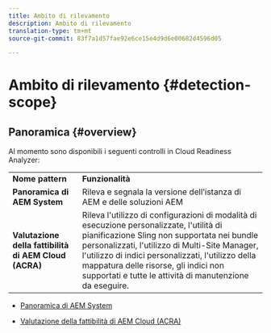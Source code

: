 ```yaml
---
title: Ambito di rilevamento
description: Ambito di rilevamento
translation-type: tm+mt
source-git-commit: 83f7a1d57fae92e6ce15e4d9d6e00682d4596d05

---
```



# Ambito di rilevamento {#detection-scope}

## Panoramica {#overview}

Al momento sono disponibili i seguenti controlli in Cloud Readiness Analyzer:

<table>
 <tbody>
  <tr>
   <td><strong>Nome pattern</strong></td>
   <td><strong>Funzionalità</strong></td>
  </tr>
  <tr>
   <td><strong>Panoramica di AEM System</strong></td>
   <td>Rileva e segnala la versione dell’istanza di AEM e delle soluzioni AEM</td>
  </tr>
   <tr>
   <td><strong>Valutazione della fattibilità di AEM Cloud (ACRA)</strong></td>
   <td>Rileva l'utilizzo di configurazioni di modalità di esecuzione personalizzate, l'utilità di pianificazione Sling non supportata nei bundle personalizzati, l'utilizzo di Multi-Site Manager, l'utilizzo di indici personalizzati, l'utilizzo della mappatura delle risorse, gli indici non supportati e tutte le attività di manutenzione da eseguire.</td>
  </tr>
 </tbody>
</table>

* [Panoramica di AEM System](/help/move-to-cloud-service/cloud-readiness-analyzer/aso.md)

* [Valutazione della fattibilità di AEM Cloud (ACRA)](/help/move-to-cloud-service/cloud-readiness-analyzer/acra.md)
